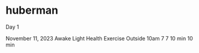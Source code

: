# huberman

Day 1

November 11, 2023
Awake    Light    Health    Exercise    Outside
10am     7        7         10 min      10 min

